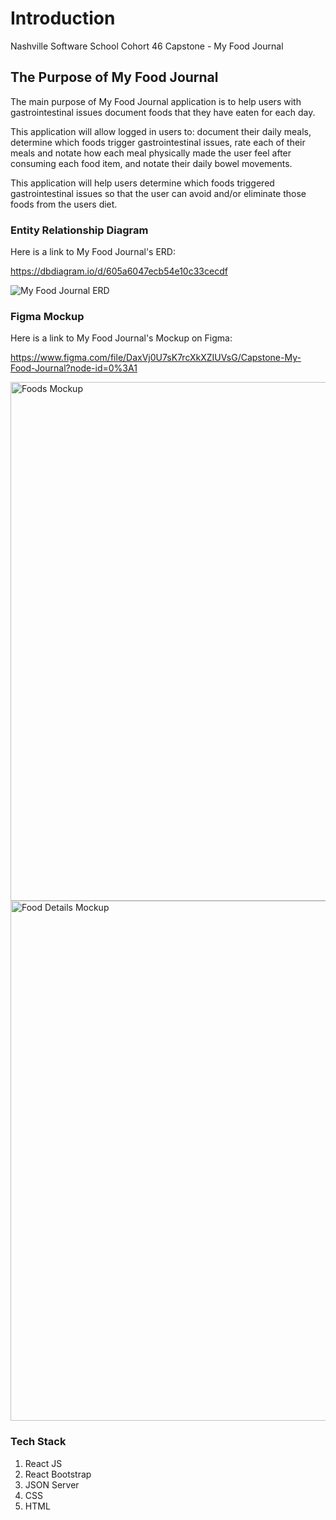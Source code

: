 # Introduction
Nashville Software School Cohort 46 Capstone - My Food Journal

## The Purpose of My Food Journal
The main purpose of My Food Journal application is to help users with gastrointestinal issues document foods that they have eaten for each day.

This application will allow logged in users to: document their daily meals, determine which foods trigger gastrointestinal issues, rate each of their meals and notate how each meal physically made the user feel after consuming each food item, and notate their daily bowel movements.

This application will help users determine which foods triggered gastrointestinal issues so that the user can avoid and/or eliminate those foods from the users diet.

### Entity Relationship Diagram 

Here is a link to My Food Journal's ERD:

https://dbdiagram.io/d/605a6047ecb54e10c33cecdf


![My Food Journal ERD](https://user-images.githubusercontent.com/72658735/115466470-c50daf80-a1f5-11eb-9368-329265745113.png)


### Figma Mockup

Here is a link to My Food Journal's Mockup on Figma:

https://www.figma.com/file/DaxVj0U7sK7rcXkXZIUVsG/Capstone-My-Food-Journal?node-id=0%3A1



<img width="830" alt="Foods Mockup" src="https://user-images.githubusercontent.com/72658735/115468059-1c148400-a1f8-11eb-9f79-f825fae555b9.png">


<img width="832" alt="Food Details Mockup" src="https://user-images.githubusercontent.com/72658735/115468311-85949280-a1f8-11eb-8998-acd9fd1a2dad.png">

### Tech Stack
1. React JS
2. React Bootstrap
3. JSON Server
4. CSS
5. HTML

